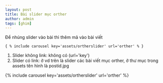 ```yaml
---
layout: post
title: Bài slider mục orther
author: admin
tags: [ghim]
---
```

Để nhúng slider vào bài thì thêm mã vào bài viết
```
{ % include carousel key='assets/ortherslider' url='orther' % }
```
1. Slider không link: không có (url='key')
2. Slider có link: ở vd trên là slider các bài viết mục orther, ở thư mục trong assets tên hình là postid.jpg

{% include carousel key='assets/ortherslider' url='orther' %}

